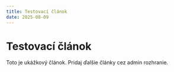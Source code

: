 ```yaml
---
title: Testovací článok
date: 2025-08-09
---
```


# Testovací článok

Toto je ukážkový článok. Pridaj ďalšie články cez admin rozhranie.

